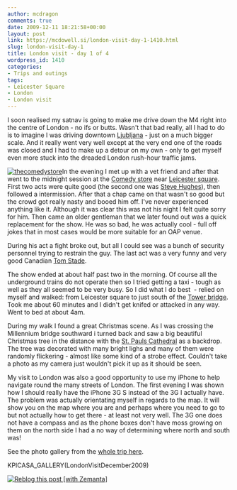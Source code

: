 ```yaml
---
author: mcdragon
comments: true
date: 2009-12-11 18:21:58+00:00
layout: post
link: https://mcdowell.si/london-visit-day-1-1410.html
slug: london-visit-day-1
title: London visit - day 1 of 4
wordpress_id: 1410
categories:
- Trips and outings
tags:
- Leicester Square
- London
- London visit
---
```


I soon realised my satnav is going to make me drive down the M4 right into the centre of London - no ifs or butts. Wasn't that bad really, all I had to do is to imagine I was driving downtown [Ljubljana](http://en.wikipedia.org/wiki/Ljubljana) - just on a much bigger scale. And it really went very well except at the very end one of the roads was closed and I had to make up a detour on my own - only to get myself even more stuck into the dreaded London rush-hour traffic jams.

[![thecomedystore](https://img.mcdowell.si/2009/12/thecomedystore1-1.gif)](https://img.mcdowell.si/2009/12/thecomedystore1.gif)In the evening I met up with a vet friend and after that went to the midnight session at the [Comedy store](http://www.thecomedystore.co.uk/) near [Leicester square](http://en.wikipedia.org/wiki/Leicester_Square). First two acts were quite good (the second one was [Steve Hughes](http://www.thecomedystore.co.uk/whos_who_profile.php?id=125)), then followed a intermission. After that a chap came on that wasn't so good but the crowd got really nasty and booed him off. I've never experienced anything like it. Although it was clear this was not his night I felt quite sorry for him. Then came an older gentleman that we later found out was a quick replacement for the show. He was so bad, he was actually cool - full off jokes that in most cases would be more suitable for an OAP venue.

During his act a fight broke out, but all I could see was a bunch of security personnel trying to restrain the guy. The last act was a very funny and very good Canadian [Tom Stade](http://www.thecomedystore.co.uk/whos_who_profile.php?id=152).

The show ended at about half past two in the morning. Of course all the underground trains do not operate then so I tried getting a taxi - tough as well as they all seemed to be very busy. So I did what I do best  - relied on myself and walked: from Leicester square to just south of the [Tower bridge](http://en.wikipedia.org/wiki/Tower_Bridge). Took me about 60 minutes and I didn't get knifed or attacked in any way. Went to bed at about 4am.

During my walk I found a great Christmas scene. As I was crossing the Millennium bridge southward i turned back and saw a big beautiful Christmas tree in the distance with the [St. Pauls Cathedral](http://maps.google.com/maps?ll=51.5136111111,-0.0983333333333&spn=0.01,0.01&q=51.5136111111,-0.0983333333333%20%28St%20Paul%27s%20Cathedral%29&t=h) as a backdrop. The tree was decorated with many bright lighs and many of them were randomly flickering - almost like some kind of a strobe effect. Couldn't take a photo as my camera just wouldn't pick it up as it should be seen.

My visit to London was also a good opportunity to use my iPhone to help navigate round the many streets of London. The first evening I was shown how I should really have the iPhone 3G S instead of the 3G I actually have. The problem was actually orientating myself in regards to the map. It will show you on the map where you are and perhaps where you need to go to but not actually how to get there - at least not very well. The 3G one does not have a compass and as the phone boxes don't have moss growing on them on the north side I had a no way of determining where north and south was!

See the photo gallery from the [whole trip here](https://mcdowell.si/about/gallery?album=LondonVisitDecember2009).

KPICASA_GALLERY(LondonVisitDecember2009)


[![Reblog this post [with Zemanta]](http://img.zemanta.com/reblog_e.png?x-id=6688b7ff-dcd0-4190-86cd-9e6780b990af)](http://reblog.zemanta.com/zemified/6688b7ff-dcd0-4190-86cd-9e6780b990af/)
